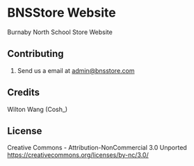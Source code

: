 # BNSStore Website
Burnaby North School Store Website

## Contributing

1. Send us a email at admin@bnsstore.com

## Credits

Wilton Wang (Cosh_)

## License

Creative Commons - Attribution-NonCommercial 3.0 Unported
https://creativecommons.org/licenses/by-nc/3.0/
